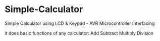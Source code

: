 # Simple-Calculator
Simple Calculator using LCD &amp; Keypad - AVR Microcontroller Interfacing

it does basic functions of any calculator:
Add
Subtract
Multiply
Division
